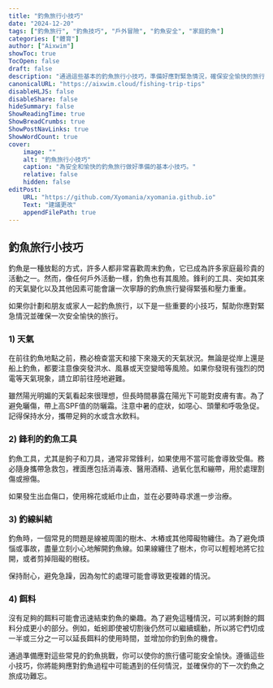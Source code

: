 ```yaml
---
title: "釣魚旅行小技巧"
date: "2024-12-20"
tags: ["釣魚旅行", "釣魚技巧", "戶外冒險", "釣魚安全", "家庭釣魚"]
categories: ["體育"]
author: ["Aixwim"]
showToc: true
TocOpen: false
draft: false
description: "通過這些基本的釣魚旅行小技巧，準備好應對緊急情況，確保安全愉快的旅行體驗。"
canonicalURL: "https://aixwim.cloud/fishing-trip-tips"
disableHLJS: false
disableShare: false
hideSummary: false
ShowReadingTime: true
ShowBreadCrumbs: true
ShowPostNavLinks: true
ShowWordCount: true
cover:
    image: ""
    alt: "釣魚旅行小技巧"
    caption: "為安全和愉快的釣魚旅行做好準備的基本小技巧。"
    relative: false
    hidden: false
editPost:
    URL: "https://github.com/Xyomania/xyomania.github.io"
    Text: "建議更改"
    appendFilePath: true
---
```


## 釣魚旅行小技巧

釣魚是一種放鬆的方式，許多人都非常喜歡周末釣魚，它已成為許多家庭最珍貴的活動之一。然而，像任何戶外活動一樣，釣魚也有其風險。鋒利的工具、突如其來的天氣變化以及其他因素可能會讓一次寧靜的釣魚旅行變得緊張和壓力重重。

如果你計劃和朋友或家人一起釣魚旅行，以下是一些重要的小技巧，幫助你應對緊急情況並確保一次安全愉快的旅行。

### **1) 天氣**

在前往釣魚地點之前，務必檢查當天和接下來幾天的天氣狀況。無論是從岸上還是船上釣魚，都要注意像突發洪水、風暴或天空變暗等風險。如果你發現有強烈的閃電等天氣現象，請立即前往陸地避難。

雖然陽光明媚的天氣看起來很理想，但長時間暴露在陽光下可能對皮膚有害。為了避免曬傷，帶上高SPF值的防曬霜。注意中暑的症狀，如噁心、頭暈和呼吸急促。記得保持水分，攜帶足夠的水或含水飲料。

### **2) 鋒利的釣魚工具**

釣魚工具，尤其是鉤子和刀具，通常非常鋒利，如果使用不當可能會導致受傷。務必隨身攜帶急救包，裡面應包括消毒液、醫用酒精、過氧化氫和繃帶，用於處理割傷或擦傷。

如果發生出血傷口，使用棉花或紙巾止血，並在必要時尋求進一步治療。

### **3) 釣線糾結**

釣魚時，一個常見的問題是線被周圍的樹木、木樁或其他障礙物纏住。為了避免煩惱或事故，盡量立刻小心地解開釣魚線。如果線纏住了樹木，你可以輕輕地將它拉開，或者剪掉阻礙的樹枝。

保持耐心，避免急躁，因為匆忙的處理可能會導致更複雜的情況。

### **4) 餌料**

沒有足夠的餌料可能會迅速結束釣魚的樂趣。為了避免這種情況，可以將剩餘的餌料分成更小的部分。例如，蚯蚓即使被切割後仍然可以繼續蠕動，所以將它們切成一半或三分之一可以延長餌料的使用時間，並增加你釣到魚的機會。

通過準備應對這些常見的釣魚挑戰，你可以使你的旅行儘可能安全愉快。遵循這些小技巧，你將能夠應對釣魚過程中可能遇到的任何情況，並確保你的下一次釣魚之旅成功難忘。
